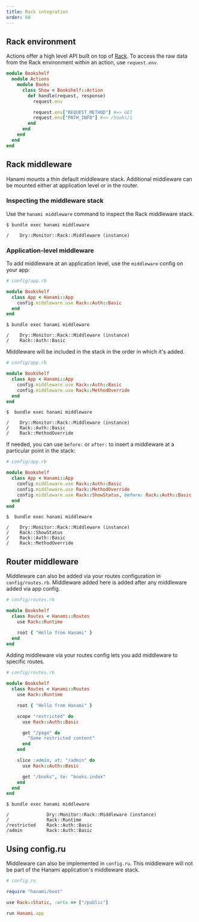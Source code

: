 ```yaml
---
title: Rack integration
order: 60
---
```


## Rack environment

Actions offer a high level API built on top of [Rack](https://github.com/rack/rack). To access the raw data from the Rack environment within an action, use `request.env`.

```ruby
module Bookshelf
  module Actions
    module Books
      class Show < Bookshelf::Action
        def handle(request, response)
          request.env

          request.env["REQUEST_METHOD"] #=> GET
          request.env["PATH_INFO"] #=> /books/1
        end
      end
    end
  end
end
```

## Rack middleware

Hanami mounts a thin default middleware stack. Additional middleware can be mounted either at application level or in the router.

### Inspecting the middleware stack

Use the `hanami middleware` command to inspect the Rack middleware stack.

```shell
$ bundle exec hanami middleware

/    Dry::Monitor::Rack::Middleware (instance)
```

### Application-level middleware

To add middleware at an application level, use the `middleware` config on your app:

```ruby
# config/app.rb

module Bookshelf
  class App < Hanami::App
    config.middleware.use Rack::Auth::Basic
  end
end
```


```shell
$ bundle exec hanami middleware

/    Dry::Monitor::Rack::Middleware (instance)
/    Rack::Auth::Basic
```

Middleware will be included in the stack in the order in which it's added.


```ruby
# config/app.rb

module Bookshelf
  class App < Hanami::App
    config.middleware.use Rack::Auth::Basic
    config.middleware.use Rack::MethodOverride
  end
end
```

```shell
$  bundle exec hanami middleware

/    Dry::Monitor::Rack::Middleware (instance)
/    Rack::Auth::Basic
/    Rack::MethodOverride
```

If needed, you can use `before:` or `after:` to insert a middleware at a particular point in the stack:

```ruby
# config/app.rb

module Bookshelf
  class App < Hanami::App
    config.middleware.use Rack::Auth::Basic
    config.middleware.use Rack::MethodOverride
    config.middleware.use Rack::ShowStatus, before: Rack::Auth::Basic
  end
end
```


```shell
$  bundle exec hanami middleware

/    Dry::Monitor::Rack::Middleware (instance)
/    Rack::ShowStatus
/    Rack::Auth::Basic
/    Rack::MethodOverride
```

## Router middleware

Middleware can also be added via your routes configuration in `config/routes.rb`. Middleware added here is added after any middleware added via app config.

```ruby
# config/routes.rb

module Bookshelf
  class Routes < Hanami::Routes
    use Rack::Runtime

    root { "Hello from Hanami" }
  end
end
```

Adding middleware via your routes config lets you add middleware to specific routes.

```ruby
# config/routes.rb

module Bookshelf
  class Routes < Hanami::Routes
    use Rack::Runtime

    root { "Hello from Hanami" }

    scope "restricted" do
      use Rack::Auth::Basic

      get "/page" do
        "Some restricted content"
      end
    end

    slice :admin, at: "/admin" do
      use Rack::Auth::Basic

      get "/books", to: "books.index"
    end
  end
end
```
```shell
$ bundle exec hanami middleware

/              Dry::Monitor::Rack::Middleware (instance)
/              Rack::Runtime
/restricted    Rack::Auth::Basic
/admin         Rack::Auth::Basic
```

## Using config.ru

Middleware can also be implemented in `config.ru`. This middleware will not be part of the Hanami application's middleware stack.

```ruby
# config.ru

require "hanami/boot"

use Rack::Static, :urls => ["/public"]

run Hanami.app
```
